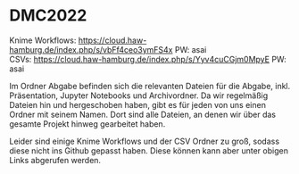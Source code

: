 # DMC2022

Knime Workflows: https://cloud.haw-hamburg.de/index.php/s/vbFf4ceo3ymFS4x PW: asai <br>
CSVs: https://cloud.haw-hamburg.de/index.php/s/Yyv4cuCGjm0MpyE PW: asai

Im Ordner Abgabe befinden sich die relevanten Dateien für die Abgabe, inkl. Präsentation, 
Jupyter Notebooks und Archivordner. Da wir regelmäßig Dateien hin und hergeschoben haben, gibt es 
für jeden von uns einen Ordner mit seinem Namen. Dort sind alle Dateien, an denen wir über das
gesamte Projekt hinweg gearbeitet haben. <br>

Leider sind einige Knime Workflows und der CSV Ordner zu groß, sodass diese nicht 
ins Github gepasst haben. Diese können kann aber unter obigen Links abgerufen werden.
